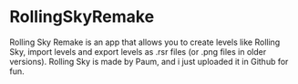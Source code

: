 # RollingSkyRemake
Rolling Sky Remake is an app that allows you to create levels like Rolling Sky, import levels and export levels as .rsr files (or .png files in older versions). Rolling Sky is made by Paum, and i just uploaded it in Github for fun.
